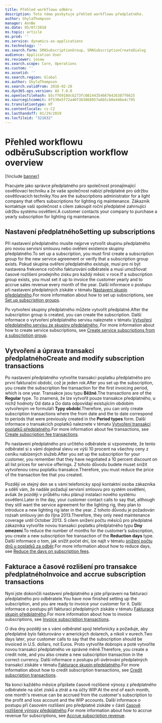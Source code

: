 ```yaml
---
title: Přehled workflowu odběru
description: Toto téma poskytuje přehled workflowu předplatného.
author: ShylaThompson
manager: AnnBe
ms.date: 05/07/2018
ms.topic: article
ms.prod: ''
ms.service: dynamics-ax-applications
ms.technology: ''
ms.search.form: SMASubscriptionGroup, SMASubscriptionCreateDialog
audience: Application User
ms.reviewer: josaw
ms.search.scope: Core, Operations
ms.custom: ''
ms.assetid: ''
ms.search.region: Global
ms.author: ShylaThompson
ms.search.validFrom: 2016-02-28
ms.dyn365.ops.version: AX 7.0.0
ms.openlocfilehash: b5cff6910dcb273fc081443546676426387f6625
ms.sourcegitcommit: 0f530e5f72a40f383868957a6b5cb0e446e4c795
ms.translationtype: HT
ms.contentlocale: cs-CZ
ms.lasthandoff: 01/29/2019
ms.locfileid: "321632"
---
```

# <a name="subscription-workflow-overview"></a><span data-ttu-id="614bb-103">Přehled workflowu odběru</span><span class="sxs-lookup"><span data-stu-id="614bb-103">Subscription workflow overview</span></span> 

[!include [banner](../includes/banner.md)]


<span data-ttu-id="614bb-104">Pracujete jako správce předplatného pro společnost pronajímající osvětlovací techniku a že vaše společnost nabízí předplatné pro údržbu osvětlovacích techniky.</span><span class="sxs-lookup"><span data-stu-id="614bb-104">You are the subscriptions administrator for a light company that offers subscriptions for lighting rig maintenance.</span></span> <span data-ttu-id="614bb-105">Zákazník kontaktuje vaši společnost s cílem zakoupit roční předplatné zahrnující údržbu systému osvětlení.</span><span class="sxs-lookup"><span data-stu-id="614bb-105">A customer contacts your company to purchase a yearly subscription for lighting rig maintenance.</span></span>

## <a name="setting-up-subscriptions"></a><span data-ttu-id="614bb-106">Nastavení předplatného</span><span class="sxs-lookup"><span data-stu-id="614bb-106">Setting up subscriptions</span></span>

<span data-ttu-id="614bb-107">Při nastavení předplatného musíte nejprve vytvořit skupinu předplatného pro novou servisní smlouvu nebo ověření existence skupiny předplatného.</span><span class="sxs-lookup"><span data-stu-id="614bb-107">To set up a subscription, you must first create a subscription group for the new service agreement or verify that a subscription group exists.</span></span> <span data-ttu-id="614bb-108">Pokud skupina ověření předplatného existuje, musí pro ni být nastavena frekvence ročního fakturování odběratele a musí umožňovat časové rozlišení prodejního zisku pro každý měsíc v roce.</span><span class="sxs-lookup"><span data-stu-id="614bb-108">If a subscription group exists, you must set it up to invoice the customer yearly and to accrue sales revenue every month of the year.</span></span> <span data-ttu-id="614bb-109">Další informace o postupu při nastavení předplatných získáte v tématu [Nastavení skupin předplatného](set-up-subscription-groups.md).</span><span class="sxs-lookup"><span data-stu-id="614bb-109">For more information about how to set up subscriptions, see [Set up subscription groups](set-up-subscription-groups.md).</span></span>

<span data-ttu-id="614bb-110">Po vytvoření skupiny předplatného můžete vytvořit předplatné.</span><span class="sxs-lookup"><span data-stu-id="614bb-110">After the subscription group is created, you can create the subscription.</span></span> <span data-ttu-id="614bb-111">Další informace o vytvoření předplatného servisu naleznete v tématu [Vytvoření předplatného servisu ze skupiny předplatného ](create-service-subscriptions-from-subscription-group.md).</span><span class="sxs-lookup"><span data-stu-id="614bb-111">For more information about how to create service subscriptions, see [Create service subscriptions from a subscription group](create-service-subscriptions-from-subscription-group.md).</span></span>

## <a name="create-and-modify-subscription-transactions"></a><span data-ttu-id="614bb-112">Vytvoření a úprava transakcí předplatného</span><span class="sxs-lookup"><span data-stu-id="614bb-112">Create and modify subscription transactions</span></span>

<span data-ttu-id="614bb-113">Po nastavení předplatného vytvoříte transakci poplatku předplatného pro první fakturační období, což je jeden rok.</span><span class="sxs-lookup"><span data-stu-id="614bb-113">After you set up the subscription, you create the subscription fee transaction for the first invoicing period, which is one year.</span></span> <span data-ttu-id="614bb-114">Transakce jsou typu **Běžné**.</span><span class="sxs-lookup"><span data-stu-id="614bb-114">The transactions are of the **Regular** type.</span></span> <span data-ttu-id="614bb-115">To znamená, že lze vytvořit pouze transakce předplatného, u nichž hodnoty Od data a Do data odpovídají existujícím obdobím vytvořeným ve formuláři **Typy období**.</span><span class="sxs-lookup"><span data-stu-id="614bb-115">Therefore, you can only create subscription transactions where the from date and the to date correspond to periods that were previously created in the **Period types** form.</span></span> <span data-ttu-id="614bb-116">Další informace o transakcích poplatků naleznete v tématu [Vytvoření transakcí poplatků předplatného](create-subscription-fee-transactions.md).</span><span class="sxs-lookup"><span data-stu-id="614bb-116">For more information about fee transactions, see [Create subscription fee transactions](create-subscription-fee-transactions.md).</span></span>

<span data-ttu-id="614bb-117">Po nastavení předplatného pro určitého odběratele si vzpomenete, že tento odběratel si s vámi dojednal slevu ve výši 10 procent na všechny ceny z ceníku nabízených služeb.</span><span class="sxs-lookup"><span data-stu-id="614bb-117">After you set up the subscription for your customer, you remember that they have negotiated a 10 percent discount on all list prices for service offerings.</span></span> <span data-ttu-id="614bb-118">Z tohoto důvodu budete muset snížit vytvořenou cenu poplatku transakce.</span><span class="sxs-lookup"><span data-stu-id="614bb-118">Therefore, you must reduce the price of the transaction fee that you created.</span></span>

<span data-ttu-id="614bb-119">Později ve stejný den se s vámi telefonicky spojí kontaktní osoba zákazníka a sdělí vám, že nadále požadují servisní smlouvu pro systém osvětlení, avšak že později v průběhu roku plánují instalaci nového systému osvětlení.</span><span class="sxs-lookup"><span data-stu-id="614bb-119">Later in the day, your customer contact calls to say that, although they still want the service agreement for the lighting rig, they plan to introduce a new lighting rig later in the year.</span></span> <span data-ttu-id="614bb-120">Z tohoto důvodu je požadován rozsah smlouvy jen do října 2013.</span><span class="sxs-lookup"><span data-stu-id="614bb-120">Therefore, they only need maintenance coverage until October 2013.</span></span> <span data-ttu-id="614bb-121">S cílem snížení počtu měsíců pro předplatné zákazníka vytvoříte novou transakci poplatku předplatného typu **Dny omezení**.</span><span class="sxs-lookup"><span data-stu-id="614bb-121">To reduce the number of months for the customer’s subscription, you create a new subscription fee transaction of the **Reduction days** type.</span></span> <span data-ttu-id="614bb-122">Další informace o tom, jak snížit počet dní, lze najít v tématu [snížení počtu dnů u poplatků za odběr](reduce-the-days-on-subscription-fees.md).</span><span class="sxs-lookup"><span data-stu-id="614bb-122">For more information about how to reduce days, see [Reduce the days on subscription fees](reduce-the-days-on-subscription-fees.md).</span></span>

## <a name="invoice-and-accrue-subscription-transactions"></a><span data-ttu-id="614bb-123">Fakturace a časové rozlišení pro transakce předplatného</span><span class="sxs-lookup"><span data-stu-id="614bb-123">Invoice and accrue subscription transactions</span></span>

<span data-ttu-id="614bb-124">Nyní jste dokončili nastavení předplatného a jste připraveni na fakturaci předplatného pro odběratele.</span><span class="sxs-lookup"><span data-stu-id="614bb-124">You have now finished setting up the subscription, and you are ready to invoice your customer for it.</span></span> <span data-ttu-id="614bb-125">Další informace o postupu při fakturaci předplatných získáte v tématu [Fakturace skupin předplatného](invoice-subscription-transactions.md).</span><span class="sxs-lookup"><span data-stu-id="614bb-125">For more information about how to invoice subscriptions, see [Invoice subscription transactions](invoice-subscription-transactions.md).</span></span>

<span data-ttu-id="614bb-126">O dva dny později se s vámi odběratel spojí telefonicky a požaduje, aby předplatné bylo fakturováno v amerických dolarech, a nikoli v eurech.</span><span class="sxs-lookup"><span data-stu-id="614bb-126">Two days later, your customer calls to say that the subscription should be invoiced in U.S. dollars, not Euros.</span></span> <span data-ttu-id="614bb-127">Proto vytvoříte dobropis a poté vytvoříte novou transakci předplatného ve správné měně.</span><span class="sxs-lookup"><span data-stu-id="614bb-127">Therefore, you create a credit note, and you also create a new subscription transaction in the correct currency.</span></span> <span data-ttu-id="614bb-128">Další informace o postupu při úvěrování předplatných transakcí získáte v tématu [Fakturace skupin předplatného](credit-subscription-transactions.md).</span><span class="sxs-lookup"><span data-stu-id="614bb-128">For more information about how to credit subscription transactions, see [Credit subscription transactions](credit-subscription-transactions.md).</span></span>

<span data-ttu-id="614bb-129">Na konci každého měsíce připíšete časově rozlišené výnosy z předplatného odběratele na účet zisků a ztrát a na účty WIP.</span><span class="sxs-lookup"><span data-stu-id="614bb-129">At the end of each month, one month's revenue can be accrued from the customer's subscription to the profit and loss account and the WIP accounts.</span></span> <span data-ttu-id="614bb-130">Další informace o postupu při časovém rozlišení pro předplatné získáte v části [časově rozlišené výnosy předplatného](accrue-subscription-revenue.md).</span><span class="sxs-lookup"><span data-stu-id="614bb-130">For more information about how to accrue revenue for subscriptions, see [Accrue subscription revenue](accrue-subscription-revenue.md).</span></span>

  


